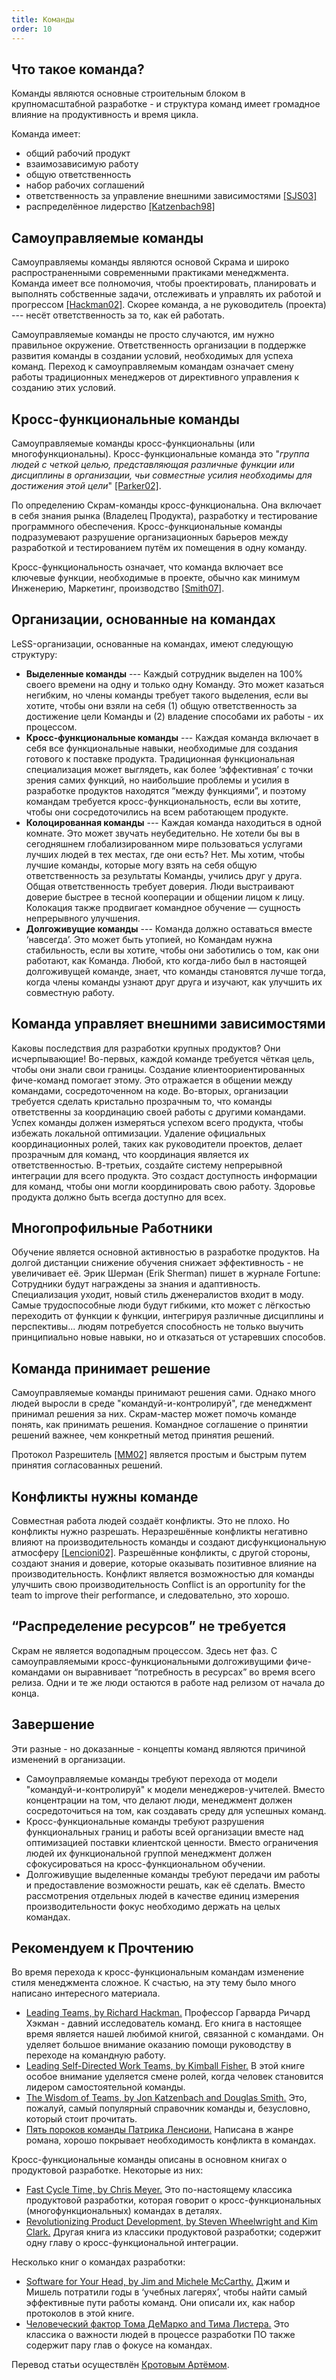 ```yaml
---
title: Команды
order: 10
---
```


## Что такое команда?

Команды являются основные строительным блоком в крупномасштабной разработке - и структура команд имеет громадное влияние на продуктивность и время цикла.

Команда имеет:

* общий рабочий продукт
* взаимозависимую работу
* общую ответственность
* набор рабочих соглашений
* ответственность за управление внешними зависимостями [[SJS03]](http://www.amazon.com/The-Team-Handbook-Third-Edition/dp/1884731260)
* распределённое лидерство [[Katzenbach98]](http://www.amazon.com/Teams-At-Top-Jon-Katzenbach/dp/0875847897)

## Самоуправляемые команды

Самоуправляемы команды являются основой Скрама и широко распространенными современными практиками менеджмента. Команда имеет все полномочия, чтобы проектировать, планировать и выполнять собственные задачи, отслеживать и управлять их работой и прогрессом [[Hackman02]](http://www.amazon.com/Leading-Teams-Setting-Stage-Performances/dp/1578513332). Скорее команда, а не руководитель (проекта) --- несёт ответственность за то, как ей работать.

Самоуправляемые команды не просто случаются, им нужно правильное окружение. Ответственность организации в поддержке развития команды в создании условий, необходимых для успеха команд. Переход к самоуправляемым командам означает смену работы традиционных менеджеров от директивного управления к созданию этих условий.

## Кросс-функциональные команды

Самоуправляемые команды кросс-функциональны (или многофункциональны). Кросс-функциональные команда это "*группа людей с четкой целью, представляющая различные функции или дисциплины в организации, чьи совместные усилия необходимы для достижения этой цели*" [[Parker02]](http://www.amazon.com/Cross--Functional-Teams-Working-Strangers/dp/0787960853).

По определению Скрам-команды кросс-функциональна. Она включает в себя знания рынка (Владелец Продукта), разработку и тестирование программного обеспечения. Кросс-функциональные команды подразумевают разрушение организационных барьеров между разработкой и тестированием путём их помещения в одну команду.

Кросс-функциональность означает, что команда включает все ключевые функции, необходимые в проекте, обычно как минимум  Инженерию, Маркетинг, производство [[Smith07]](http://www.amazon.com/Flexible-Product-Development-Building-Changing/dp/0787995843).

## Организации, основанные на командах

LeSS-организации, основанные на командах, имеют следующую структуру:

* **Выделенные команды** --- Каждый сотрудник выделен на 100% своего времени на одну и только одну Команду. Это может казаться негибким, но члены команды требует такого выделения, если вы хотите, чтобы они взяли на себя (1) общую ответственность за достижение цели Команды и (2) владение способами их работы - их процессом.
* **Кросс-функциональные команды** --- Каждая команда включает в себя все функциональные навыки, необходимые для создания готового к поставке продукта. Традиционная функциональная специализация может выглядеть, как более ‘эффективная’ с точки зрения самих функций, но наибольшие проблемы и усилия в разработке продуктов находятся “между функциями”, и поэтому командам требуется кросс-функциональность, если вы хотите, чтобы они сосредоточились на всем работающем продукте.
* **Колоцированная команды** --- Каждая команда находиться в одной комнате. Это может звучать неубедительно. Не хотели бы вы в сегодняшнем глобализированном мире пользоваться услугами лучших людей в тех местах, где они есть? Нет. Мы хотим, чтобы лучшие команды, которые могу взять на себя общую ответственность за результаты Команды, учились друг у друга. Общая ответственность требует доверия. Люди выстраивают доверие быстрее в тесной кооперации и общении лицом к лицу. Колокация также продвигает командное обучение — сущность непрерывного улучшения.
* **Долгоживущие команды** --- Команда должно оставаться вместе ‘навсегда’. Это может быть утопией, но Командам нужна стабильность, если вы хотите, чтобы они заботились о том, как они работают, как Команда. Любой, кто когда-либо был в настоящей долгоживущей команде, знает, что команды становятся лучше тогда, когда члены команды узнают друг друга и изучают, как улучшить их совместную работу.

## Команда управляет внешними зависимостями

Каковы последствия для разработки крупных продуктов? Они исчерпывающие! Во-первых, каждой команде требуется чёткая цель, чтобы они знали свои границы. Создание клиентоориентированных фиче-команд помогает этому. Это отражается в общении между командами, сосредоточенном на коде. Во-вторых, организации требуется сделать кристально прозрачным то, что команды ответственны за координацию своей работы с другими командами. Успех команды должен измеряться успехом всего продукта, чтобы избежать локальной оптимизации. Удаление официальных координационных ролей, таких как руководители проектов, делает прозрачным для команд, что координация является их ответственностью. В-третьих, создайте систему непрерывной интеграции для всего продукта. Это создаст доступность информации для команд, чтобы они могли координировать свою работу. Здоровье продукта должно быть всегда доступно для всех.

## Многопрофильные Работники

Обучение является основной активностью в разработке продуктов. На долгой дистанции снижение обучения снижает эффективность - не увеличивает её. Эрик Шерман (Erik Sherman) пишет в журнале Fortune:
Сотрудники будут награждены за знания и адаптивность. Специализация уходит, новый стиль дженералистов входит в моду. Самые трудоспособные люди будут гибкими, кто может с лёгкостью переходить от функции к функции, интегрируя различные дисциплины и перспективы... людям потребуется способность не только выучить принципиально новые навыки, но и отказаться от устаревших способов.

## Команда принимает решение

Самоуправляемые команды принимают решения сами. Однако много людей выросли в среде "командуй-и-контролируй", где менеджмент принимал решения за них. Скрам-мастер может помочь команде понять, как принимать решения. Командное соглашение о принятии решений важнее, чем конкретный метод принятия решений.

Протокол Разрешитель [[MM02]](http://www.amazon.com/Software-Your-Head-Protocols-Maintaining/dp/0201604566) является простым и быстрым путем принятия согласованных решений.

## Конфликты нужны команде

Совместная работа людей создаёт конфликты. Это не плохо. Но конфликты нужно разрешать. Неразрешённые конфликты негативно влияют на производительность команды и создают дисфункциональную атмосферу [[Lencioni02]](http://www.amazon.com/Five-Dysfunctions-Team-Leadership-Fable/dp/0787960756). Разрешённые конфликты, с другой стороны, создают знания и доверие, которые оказывать позитивное влияние на производительность. Конфликт является возможностью для команды улучшить свою производительность Conflict is an opportunity for the team to improve their performance, и следовательно, это хорошо.

## “Распределение ресурсов” не требуется 

Скрам не является водопадным процессом. Здесь нет фаз. С самоуправляемыми кросс-функциональными долгоживущими фиче-командами он выравнивает “потребность в ресурсах” во время всего релиза. Одни и те же люди остаются в работе над релизом от начала до конца.

## Завершение

Эти разные - но доказанные - концепты команд являются причиной изменений в организации.

* Самоуправляемые команды требуют перехода от модели "командуй-и-контролируй" к модели менеджеров-учителей. Вместо концентрации на том, что делают люди, менеджмент должен сосредоточиться на том, как создавать среду для успешных команд.
* Кросс-функциональные команды требуют разрушения функциональных границ и работы всей организации вместе над оптимизацией поставки клиентской ценности. Вместо ограничения людей их функциональной группой менеджмент должен сфокусироваться на кросс-функциональном обучении.
* Долгоживущие выделенные команды требуют передачи им работы и предоставление возможности решать, как её сделать. Вместо рассмотрения отдельных людей в качестве единиц измерения производительности фокус необходимо держать на целых командах.

## Рекомендуем к Прочтению

Во время перехода к кросс-функциональным командам изменение стиля менеджмента сложное. К счастью, на эту тему было много написано интересного материала.

* [Leading Teams, by Richard Hackman.](http://www.amazon.com/Leading-Teams-Setting-Stage-Performances/dp/1578513332)
  Профессор Гарварда Ричард Хэкман - давний исследователь команд. Его книга в настоящее время является нашей любимой книгой, связанной с командами. Он уделяет большое внимание оказанию помощи руководству в переходе на командную работу.
* [Leading Self-Directed Work Teams, by Kimball Fisher.](http://www.amazon.com/Leading-Self-Directed-Teams-Kimball-Fisher/dp/0071349243)
  В этой книге особое внимание уделяется смене ролей, когда человек становится лидером самостоятельной команды.
* [The Wisdom of Teams, by Jon Katzenbach and Douglas Smith.](http://www.amazon.com/Wisdom-Teams-High-Performance-Organization-Essentials/dp/0060522003)
  Это, пожалуй, самый популярный справочник команды и, безусловно, который стоит прочитать.
* [Пять пороков команды Патрика Ленсиони.](http://www.amazon.com/Five-Dysfunctions-Team-Leadership-Fable/dp/0787960756)
  Написана в жанре романа, хорошо покрывает необходимость конфликта в командах.

Кросс-функциональные команды описаны в основном книгах о продуктовой разработке. Некоторые из них:

* [Fast Cycle Time, by Chris Meyer.](http://www.amazon.com/Fast-Cycle-Time-Strategy-Structure/dp/141657624X)
  Это по-настоящему классика продуктовой разработки, которая говорит о кросс-функциональных (многофункциональных) командах в деталях.
* [Revolutionizing Product Development, by Steven Wheelwright and Kim Clark.](http://www.amazon.com/Revolutionizing-Product-Development-Quantum-Efficiency/dp/0029055156)
  Другая книга из классики продуктовой разработки; содержит одну главу о кросс-функциональной интеграции.

Несколько книг о командах разработки:

* [Software for Your Head, by Jim and Michele McCarthy.](http://www.amazon.com/Software-Your-Head-Protocols-Maintaining/dp/0201604566)
  Джим и Мишель потратили годы в ‘учебных лагерях’, чтобы найти самый эффективные пути работы команд. Они описали их, как набор протоколов в этой книге.
* [Человеческий фактор Тома ДеМарко and Тима Листера.](https://www.amazon.com/Peopleware-Productive-Projects-Teams-3rd/dp/0321934113)
  Это классика о важности людей в процессе разработки ПО также содержит пару глав о фокусе на командах.
  
Перевод статьи осуществлён [Кротовым Артёмом](https://www.facebook.com/artem.v.krotov).


